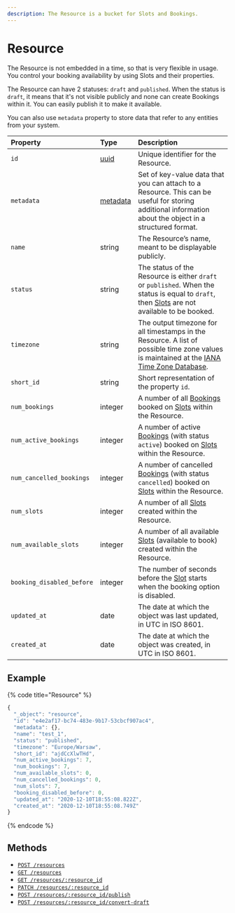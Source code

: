 ```yaml
---
description: The Resource is a bucket for Slots and Bookings.
---
```


# Resource

The Resource is not embedded in a time, so that is very flexible in usage. You control your booking availability by using Slots and their properties.

The Resource can have 2 statuses: `draft` and `published`. When the status is `draft`, it means that it's not visible publicly and none can create Bookings within it. You can easily publish it to make it available.

You can also use `metadata` property to store data that refer to any entities from your system.

| Property | Type | Description |
| :--- | :--- | :--- |
| `id` | [uuid](https://en.wikipedia.org/wiki/Universally_unique_identifier) | Unique identifier for the Resource. |
| `metadata` | [metadata](../../metadata.md) | Set of key-value data that you can attach to a Resource. This can be useful for storing additional information about the object in a structured format. |
| `name` | string | The Resource’s name, meant to be displayable publicly. |
| `status` | string | The status of the Resource is either `draft` or `published`. When the status is equal to `draft`, then [Slots](../slot/) are not available to be booked. |
| `timezone` | string | The output timezone for all timestamps in the Resource. A list of possible time zone values is maintained at the [IANA Time Zone Database](http://www.iana.org/time-zones). |
| `short_id` | string | Short representation of the property `id`. |
| `num_bookings` | integer | A number of all [Bookings](../booking/) booked on [Slots](../slot/) within the Resource. |
| `num_active_bookings` | integer | A number of active [Bookings](../booking/) \(with status `active`\) booked on [Slots](../slot/) within the Resource. |
| `num_cancelled_bookings` | integer | A number of cancelled [Bookings](../booking/) \(with status `cancelled`\) booked on [Slots](../slot/) within the Resource. |
| `num_slots` | integer | A number of all [Slots](../slot/) created within the Resource. |
| `num_available_slots` | integer | A number of all available [Slots](../slot/) \(available to book\) created within the Resource. |
| `booking_disabled_before` | integer | The number of seconds before the [Slot](../slot/) starts when the booking option is disabled. |
| `updated_at` | date | The date at which the object was last updated, in UTC in ISO 8601. |
| `created_at` | date | The date at which the object was created, in UTC in ISO 8601. |

## Example

{% code title="Resource" %}
```javascript
{
  "_object": "resource",
  "id": "e4e2af17-bc74-483e-9b17-53cbcf907ac4",
  "metadata": {},
  "name": "test_1",
  "status": "published",
  "timezone": "Europe/Warsaw",
  "short_id": "ajdCcXlwTHd",
  "num_active_bookings": 7,
  "num_bookings": 7,
  "num_available_slots": 0,
  "num_cancelled_bookings": 0,
  "num_slots": 7,
  "booking_disabled_before": 0,
  "updated_at": "2020-12-10T18:55:08.822Z",
  "created_at": "2020-12-10T18:55:08.749Z"
}
```
{% endcode %}

## Methods

* [`POST /resources`](create-a-resource.md)
* [`GET /resources`](list-resources.md)
* [`GET /resources/:resource_id`](get-a-resource.md)
* [`PATCH /resources/:resource_id`](update-a-resource.md)
* [`POST /resources/:resource_id/publish`](publish-a-resource.md)
* [`POST /resources/:resource_id/convert-draft`](convert-a-resource-to-draft.md)

